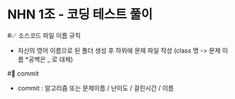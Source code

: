 # NHN 1조 - 코딩 테스트 풀이

#✅ 소스코드 파일 이름 규칙
- 자신의 영어 이름으로 된 폴더 생성 후 하위에 문제 파일 작성 (class 명 -> 문제 이름 *공백은 _ 로 대체)

#🌱 commit
- commit : 알고리즘 또는 문제이름 / 난이도 / 걸린시간 / 이름